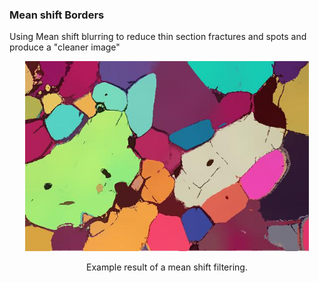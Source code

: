 ### Mean shift Borders

Using Mean shift blurring to reduce thin section fractures and spots and produce a "cleaner image"

<p align="center">
<img src="result.jpg" width="90%"/>
</p>

<p align="center">
Example result of a mean shift filtering. 
</p>
